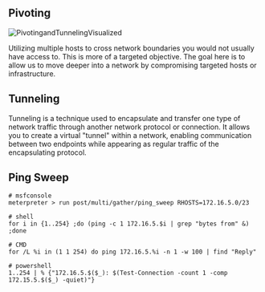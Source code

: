 
## Pivoting
![PivotingandTunnelingVisualized](https://github.com/kiro6/penetration-testing-notes/assets/57776872/b721b187-e810-4985-b4ce-9b25f0d72fb9)


Utilizing multiple hosts to cross network boundaries you would not usually have access to. This is more of a targeted objective. The goal here is to allow us to move deeper into a network by compromising targeted hosts or infrastructure.

## Tunneling
Tunneling is a technique used to encapsulate and transfer one type of network traffic through another network protocol or connection. It allows you to create a virtual "tunnel" within a network, enabling communication between two endpoints while appearing as regular traffic of the encapsulating protocol. 


## Ping Sweep
```shell
# msfconsole
meterpreter > run post/multi/gather/ping_sweep RHOSTS=172.16.5.0/23          

# shell
for i in {1..254} ;do (ping -c 1 172.16.5.$i | grep "bytes from" &) ;done    

# CMD
for /L %i in (1 1 254) do ping 172.16.5.%i -n 1 -w 100 | find "Reply"

# powershell
1..254 | % {"172.16.5.$($_): $(Test-Connection -count 1 -comp 172.15.5.$($_) -quiet)"}
```
